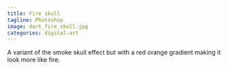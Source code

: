 ```yaml
---
title: Fire skull
tagline: Photoshop
image: dart_fire_skull.jpg
categories: digital-art
---
```


A variant of the smoke skull effect but with a red orange gradient making it look more like fire.
